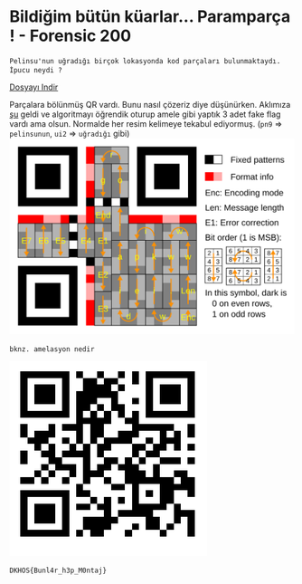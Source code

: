 # Bildiğim bütün küarlar... Paramparça ! - Forensic 200

```
Pelinsu'nun uğradığı birçok lokasyonda kod parçaları bulunmaktaydı. İpucu neydi ?
```
[Dosyayı Indir](./5e4d6213453b23d161887fc099062bcf9be57e26.zip)

Parçalara bölünmüş QR vardı. Bunu nasıl çözeriz diye düşünürken. Aklımıza [şu](https://medium.freecodecamp.org/lets-enhance-how-we-found-rogerkver-s-1000-wallet-obfuscated-private-key-8514e74a5433) geldi ve algoritmayı öğrendik oturup amele gibi yaptık 3 adet fake flag vardı ama olsun. Normalde her resim kelimeye tekabul ediyormuş. (`pn9` => `pelinsunun`, `ui2` => `uğradığı` gibi)
![](QR_Character_Placement.svg)

`bknz. amelasyon nedir`

![](son.png)
```
DKHOS{Bunl4r_h3p_M0ntaj}
```
